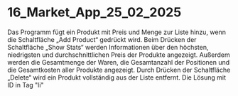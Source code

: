 # 16_Market_App_25_02_2025 #

Das Programm fügt ein Produkt mit Preis und Menge zur Liste hinzu, wenn die Schaltfläche „Add Product“ gedrückt wird.
Beim Drücken der Schaltfläche „Show Stats“ werden Informationen über den höchsten, niedrigsten und durchschnittlichen Preis der Produkte angezeigt. Außerdem werden die Gesamtmenge der Waren, die Gesamtanzahl der Positionen und die Gesamtkosten aller Produkte angezeigt.
Durch Drücken der Schaltfläche „Delete“ wird ein Produkt vollständig aus der Liste entfernt.
Die Lösung mit ID in Tag "li"

